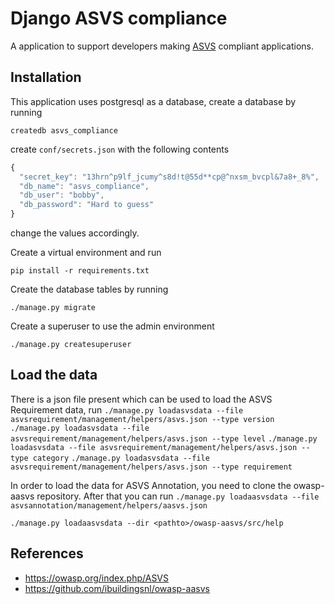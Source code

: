 Django ASVS compliance
======================

A application to support developers making [ASVS](https://owasp.org/index.php/ASVS) compliant applications.

## Installation

This application uses postgresql as a database, create a database by running

`createdb asvs_compliance`

create `conf/secrets.json` with the following contents
```javascript
{
  "secret_key": "13hrn^p9lf_jcumy^s8d!t@55d**cp@^nxsm_bvcpl&7a8+_8%",
  "db_name": "asvs_compliance",
  "db_user": "bobby",
  "db_password": "Hard to guess"
}
 ```
change the values accordingly.

Create a virtual environment and run

`pip install -r requirements.txt`

Create the database tables by running

`./manage.py migrate`

Create a superuser to use the admin environment

`./manage.py createsuperuser`

## Load the data

There is a json file present which can be used to load the ASVS Requirement data, run
`./manage.py loadasvsdata --file asvsrequirement/management/helpers/asvs.json --type version`
`./manage.py loadasvsdata --file asvsrequirement/management/helpers/asvs.json --type level`
`./manage.py loadasvsdata --file asvsrequirement/management/helpers/asvs.json --type category`
`./manage.py loadasvsdata --file asvsrequirement/management/helpers/asvs.json --type requirement`

In order to load the data for ASVS Annotation, you need to clone the owasp-aasvs repository.
After that you can run
`./manage.py loadaasvsdata --file asvsannotation/management/helpers/aasvs.json`

`./manage.py loadaasvsdata --dir <pathto>/owasp-aasvs/src/help`

## References

* https://owasp.org/index.php/ASVS
* https://github.com/ibuildingsnl/owasp-aasvs
